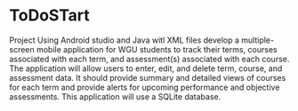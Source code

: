 # ToDoSTart
Project
Using Android studio and Java witl XML files
develop a multiple-screen mobile application for WGU students to track their terms, 
courses associated with each term, and assessment(s) associated with each course. 
The application will allow users to enter, edit, and delete term, course, and assessment data. 
It should provide summary and detailed views of courses for each term and provide alerts for upcoming performance and objective assessments. 
This application will use a SQLite database.
